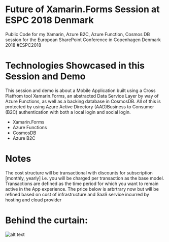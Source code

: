 # Future of Xamarin.Forms Session at ESPC 2018 Denmark
Public Code for my Xamarin, Azure B2C, Azure Function, Cosmos DB session for the European SharePoint Conference in Copenhagen Denmark 2018 #ESPC2018

# Technologies Showcased in this Session and Demo
This session and demo is about a Mobile Application built using a Cross Platfrom tool Xamarin.Forms, an abstracted Data Service Layer by way of Azure Functions, as well as a backing database in CosmosDB. All of this is protected by using Azure Active Directory (AAD)Business to Consumer (B2C) authentication with both a local login and social login. 

- Xamarin.Forms
- Azure Functions
- CosmosDB
- Azure B2C

# Notes
The cost structure will be transactional with discounts for subscription [monthly, yearly] i.e. you will be charged per transaction as the base model. Transactions are defined as the time period for which you want to remain active in the App experience. The price below is arbrtrary now but will be refined based on cost of infrastructure and SaaS service incurred by hosting and cloud provider

# Behind the curtain: 
![alt text](https://github.com/fabianwilliams/espc2018/blob/master/images/RollingUpdateESPCPrivateToPublic.jpg "Private Repo Log")

